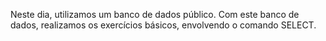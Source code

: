 Neste dia, utilizamos um banco de dados público.
Com este banco de dados, realizamos os exercícios básicos, envolvendo o comando SELECT.